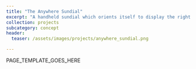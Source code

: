 ```yaml
---
title: "The Anywhere Sundial"
excerpt: "A handheld sundial which orients itself to display the right time no matter where on Earth you are."
collection: projects
subcategory: concept
header: 
  teaser: /assets/images/projects/anywhere_sundial.png

---
```


PAGE_TEMPLATE_GOES_HERE
